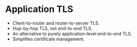 # Application TLS

- Client-to-router and router-to-server TLS.
- Hop-by-hop TLS, not end-to-end TLS.
- An alternative to purely application-level end-to-end TLS.
- Simplifies certificate management.
